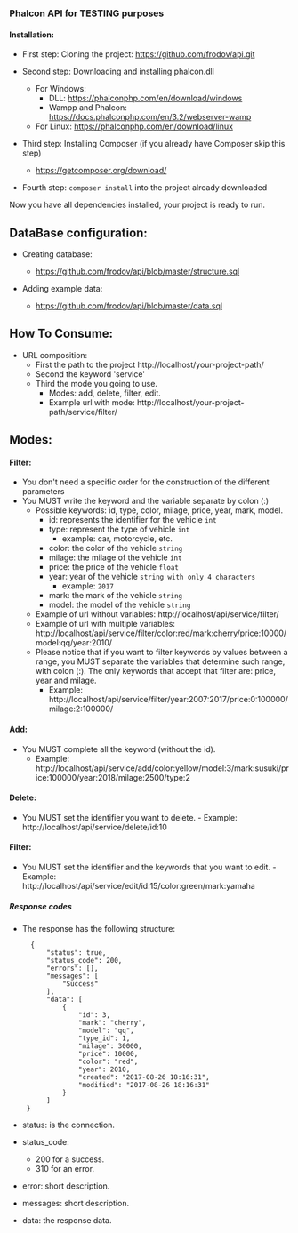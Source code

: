 ### Phalcon API for TESTING purposes

#### Installation:

- First step: Cloning the project:
    https://github.com/frodov/api.git

- Second step: Downloading and installing phalcon.dll
  - For Windows:
       - DLL: https://phalconphp.com/en/download/windows
       - Wampp and Phalcon: https://docs.phalconphp.com/en/3.2/webserver-wamp
  - For Linux: https://phalconphp.com/en/download/linux

- Third step: Installing Composer (if you already have Composer skip this step)
    - https://getcomposer.org/download/

- Fourth step:
    `composer install` into the project already downloaded

Now you have all dependencies installed, your project is ready to run.

## DataBase configuration:
- Creating database:
    - https://github.com/frodov/api/blob/master/structure.sql

- Adding example data:
    - https://github.com/frodov/api/blob/master/data.sql

## How To Consume:

- URL composition:
    - First the path to the project http://localhost/your-project-path/
    - Second the keyword 'service'
    - Third the mode you going to use.
        - Modes: add, delete, filter, edit.
        - Example url with mode: http://localhost/your-project-path/service/filter/

## Modes:

#### Filter:

  - You don't need a specific order for the construction of the different parameters
  - You MUST write the keyword and the variable separate by colon (:)
    - Possible keywords: id, type, color, milage, price, year, mark, model.
        - id: represents the identifier for the vehicle `int`
        - type: represent the type of vehicle `int`
            - example: car, motorcycle, etc.
        - color: the color of the vehicle `string`
        - milage: the milage of the vehicle `int`
        - price: the price of the vehicle `float`
        - year: year of the vehicle `string with only 4 characters`
            - example: `2017`
        - mark: the mark of the vehicle `string`
        - model: the model of the vehicle `string`
    - Example of url without variables:
    http://localhost/api/service/filter/
    - Example of url with multiple variables: http://localhost/api/service/filter/color:red/mark:cherry/price:10000/model:qq/year:2010/
    - Please notice that if you want to filter keywords by values between a range, you MUST separate the variables that determine such range, with colon (:). The only keywords that accept that filter are: price, year and milage.
      - Example: http://localhost/api/service/filter/year:2007:2017/price:0:100000/milage:2:100000/

#### Add:
  - You MUST complete all the keyword (without the id).
    - Example: http://localhost/api/service/add/color:yellow/model:3/mark:susuki/price:100000/year:2018/milage:2500/type:2

#### Delete:
   - You MUST set the identifier you want to delete.
    - Example: http://localhost/api/service/delete/id:10

#### Filter:
   - You MUST set the identifier and the keywords that you want to edit.
    - Example: http://localhost/api/service/edit/id:15/color:green/mark:yamaha

##### Response codes

 - The response has the following structure:

         {
             "status": true,
             "status_code": 200,
             "errors": [],
             "messages": [
                 "Success"
             ],
             "data": [
                 {
                     "id": 3,
                     "mark": "cherry",
                     "model": "qq",
                     "type_id": 1,
                     "milage": 30000,
                     "price": 10000,
                     "color": "red",
                     "year": 2010,
                     "created": "2017-08-26 18:16:31",
                     "modified": "2017-08-26 18:16:31"
                 }
             ]
        }

- status: is the connection.
- status_code:
    - 200 for a success.
    - 310 for an error.
- error: short description.
- messages: short description.
- data: the response data.
